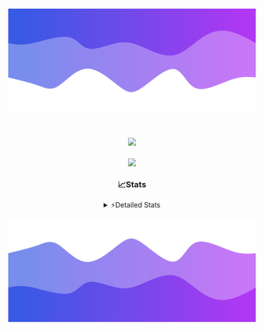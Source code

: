![Header](./header.png)
<div align="center">

<h1 align="center">
  <a href="https://git.io/typing-svg">
    <img src="https://readme-typing-svg.herokuapp.com/?lines=Hello,+There!+%F0%9F%91%8B;This+is+chicho.;Owner+on+Ocean;&center=true&size=25">
  </a>
</h1>
  
<p align="center">
  <img src="https://lanyard.cnrad.dev/api/852683595378196480" />
</p>

### 📈Stats
<details>
    <summary> ⚡Detailed Stats</summary>
    <br/>

<!--START_SECTION:waka-->
![Code Time](http://img.shields.io/badge/Code%20Time-1%2C036%20hrs%2024%20mins-blue)

![Profile Views](http://img.shields.io/badge/Profile%20Views-0-blue)

**🐱 My GitHub Data** 

> 📦 188.4 kB Used in GitHub's Storage 
 > 
> 🏆 0 Contributions in the Year 2025
 > 
> 🚫 Not Opted to Hire
 > 
> 📜 15 Public Repositories 
 > 
> 🔑 13 Private Repositories 
 > 
**I'm a Night 🦉** 

```text
🌞 Morning                24 commits          █░░░░░░░░░░░░░░░░░░░░░░░░   04.54 % 
🌆 Daytime                72 commits          ███░░░░░░░░░░░░░░░░░░░░░░   13.61 % 
🌃 Evening                238 commits         ███████████░░░░░░░░░░░░░░   44.99 % 
🌙 Night                  195 commits         █████████░░░░░░░░░░░░░░░░   36.86 % 
```
📅 **I'm Most Productive on Friday** 

```text
Monday                   28 commits          █░░░░░░░░░░░░░░░░░░░░░░░░   05.29 % 
Tuesday                  115 commits         █████░░░░░░░░░░░░░░░░░░░░   21.74 % 
Wednesday                83 commits          ████░░░░░░░░░░░░░░░░░░░░░   15.69 % 
Thursday                 69 commits          ███░░░░░░░░░░░░░░░░░░░░░░   13.04 % 
Friday                   126 commits         ██████░░░░░░░░░░░░░░░░░░░   23.82 % 
Saturday                 61 commits          ███░░░░░░░░░░░░░░░░░░░░░░   11.53 % 
Sunday                   47 commits          ██░░░░░░░░░░░░░░░░░░░░░░░   08.88 % 
```


📊 **This Week I Spent My Time On** 

```text
🕑︎ Time Zone: America/Argentina/Buenos_Aires

💬 Programming Languages: 
TypeScript               16 hrs 53 mins      ███████████████████████░░   91.26 % 
JSON                     26 mins             █░░░░░░░░░░░░░░░░░░░░░░░░   02.39 % 
Other                    21 mins             ░░░░░░░░░░░░░░░░░░░░░░░░░   01.92 % 
JavaScript               13 mins             ░░░░░░░░░░░░░░░░░░░░░░░░░   01.18 % 
CSS                      12 mins             ░░░░░░░░░░░░░░░░░░░░░░░░░   01.16 % 

🔥 Editors: 
Cursor                   18 hrs 30 mins      █████████████████████████   100.00 % 

🐱‍💻 Projects: 
ocean-backend            18 hrs 22 mins      █████████████████████████   99.28 % 
ocean 2                  4 mins              ░░░░░░░░░░░░░░░░░░░░░░░░░   00.43 % 
my-nest-app              3 mins              ░░░░░░░░░░░░░░░░░░░░░░░░░   00.28 % 
my-project               0 secs              ░░░░░░░░░░░░░░░░░░░░░░░░░   00.01 % 

💻 Operating System: 
Windows                  18 hrs 30 mins      █████████████████████████   100.00 % 
```

**I Mostly Code in JavaScript** 

```text
JavaScript               8 repos             ██████░░░░░░░░░░░░░░░░░░░   24.24 % 
HTML                     7 repos             █████░░░░░░░░░░░░░░░░░░░░   21.21 % 
TypeScript               4 repos             ███░░░░░░░░░░░░░░░░░░░░░░   12.12 % 
Astro                    2 repos             ██░░░░░░░░░░░░░░░░░░░░░░░   06.06 % 
SCSS                     1 repo              █░░░░░░░░░░░░░░░░░░░░░░░░   03.03 % 
```




 Last Updated on 05/02/2025 11:12:53 UTC
<!--END_SECTION:waka-->
</details>

![Footer](./footer.png)
